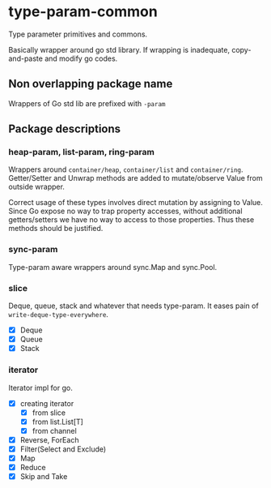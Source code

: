 # type-param-common

Type parameter primitives and commons.

Basically wrapper around go std library. If wrapping is inadequate, copy-and-paste and modify go codes.

## Non overlapping package name

Wrappers of Go std lib are prefixed with `-param`

## Package descriptions

### heap-param, list-param, ring-param

Wrappers around `container/heap`, `container/list` and `container/ring`. Getter/Setter and Unwrap methods are added to mutate/observe Value from outside wrapper.

Correct usage of these types involves direct mutation by assigning to Value. Since Go expose no way to trap property accesses, without additional getters/setters we have no way to access to those properties. Thus these methods should be justified.

### sync-param

Type-param aware wrappers around sync.Map and sync.Pool.

### slice

Deque, queue, stack and whatever that needs type-param. It eases pain of `write-deque-type-everywhere`.

- [x] Deque
- [x] Queue
- [x] Stack

### iterator

Iterator impl for go.

- [x] creating iterator
  - [x] from slice
  - [x] from list.List[T]
  - [x] from channel
- [x] Reverse, ForEach
- [x] Filter(Select and Exclude)
- [x] Map
- [x] Reduce
- [x] Skip and Take
